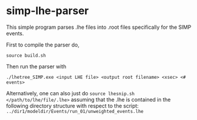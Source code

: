 # simp-lhe-parser

This simple program parses .lhe files into .root files specifically for the SIMP events.

First to compile the parser do,

`source build.sh`

Then run the parser with

`./lhetree_SIMP.exe <input LHE file> <output root filename> <xsec> <# events>`

Alternatively, one can also just do `source lhesnip.sh </path/to/lhe/file/.lhe>` assuming that the .lhe is contained in the following directory structure with respect to the script: `../dir1/modeldir/Events/run_01/unweighted_events.lhe`
